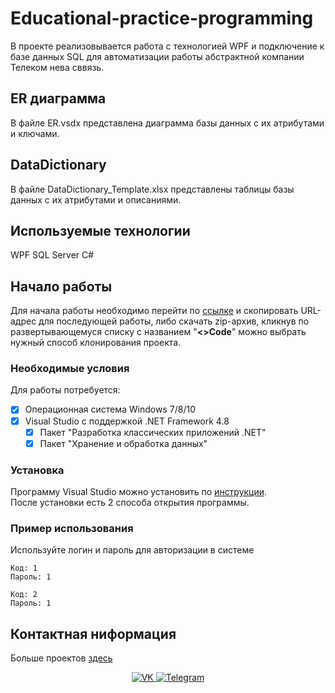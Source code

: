 # Educational-practice-programming
В проекте реализовывается работа с технологией WPF и подключение к базе данных SQL для автоматизации работы абстрактной компании Телеком нева сввязь.


## ER диаграмма
В файле ER.vsdx представлена диаграмма базы данных с их атрибутами и ключами.

## DataDictionary
В файле DataDictionary_Template.xlsx представлены таблицы базы данных с их атрибутами и описаниями.

## Используемые технологии
WPF
SQL Server
C#

## Начало работы
Для начала работы необходимо перейти по [ссылке](https://github.com/dreyvania999/Educational-practice-programming) и скопировать URL-адрес для последующей работы, либо скачать zip-архив, кликнув по развертывающемуся списку с названием "__<>Code__" можно выбрать нужный способ клонирования проекта. 

### Необходимые условия
Для работы потребуется:
- [X] Операционная система Windows 7/8/10
- [X] Visual Studio c поддержкой .NET Framework 4.8
  - [X] Пакет "Разработка классических приложений .NET"
  - [X] Пакет "Хранение и обработка данных"

### Установка

Программу Visual Studio можно установить по [инструкции](https://learn.microsoft.com/ru-ru/VisualStudio/install/install-visual-studio?view=vs-2022). <br/>
После установки есть 2 способа открытия программы.

### Пример использования
Используйте логин и пароль для авторизации в системе 
```
Код: 1
Пароль: 1
```

```
Код: 2
Пароль: 1
```

## Контактная ниформация

Больше проектов [здесь](https://github.com/dreyvania999)

<div id="socials" align="center">
	<a href="https://vk.com/id500044052">
		<img src="https://img.shields.io/badge/VK-blue?style=for-the-badge&logo=VK&logoColor=white" alt="VK"/>
	</a>
	<a href="https://t.me/Iadrag">
		<img src="https://img.shields.io/badge/Telegram-blue?style=for-the-badge&logo=telegram&logoColor=white" alt="Telegram"/>
	</a>
</div>

